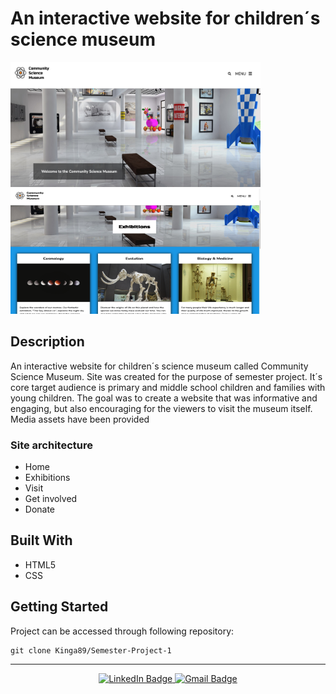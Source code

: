 <h1>An interactive website for children´s science museum</h1>

<div id="images">
<img src="images/screenshot.museum.png" width="400" height="200"/>
<img src="images/screenshot.museum2.png" width="400" height="200"/>
</div>

<h2>Description</h2>
<p>An interactive website for children´s science museum called Community Science Museum. Site was created for the purpose of semester project. It´s core target audience is primary and middle school children and families with young children. The goal was to create a website that was informative and engaging, but also encouraging for the viewers to visit the museum itself. 
Media assets have been provided</p>

<h3>Site architecture</h3>
<ul>
<li>Home</li>
<li>Exhibitions </li>
<li>Visit</li>
<li>Get involved</li>
<li>Donate</li>
</ul>


<h2>Built With</h2> 
<ul>
<li>HTML5</li>
<li>CSS</li>
</ul>



<h2>Getting Started</h2> 
Project can be accessed through following repository: 


```
git clone Kinga89/Semester-Project-1
```

---

<div id="social" align="center">
<a href="https://www.linkedin.com/in/kinga-kot-3a4b8a149/">
  <img src="https://img.shields.io/badge/LinkedIn-blue?style=for-the-badge&logo=linkedin&logoColor=white" alt="LinkedIn Badge"/>
 </a>
  <a href="kotkiga89@gmail.com">
  <img src="https://img.shields.io/badge/Gmail-D14836?style=for-the-badge&logo=gmail&logoColor=white" alt="Gmail Badge"/>
 </a>
</div>


<div align="center">
  <img src="https://komarev.com/ghpvc/?username=Kinga89&style=flat-square&color=blue" alt=""/>
</div>
